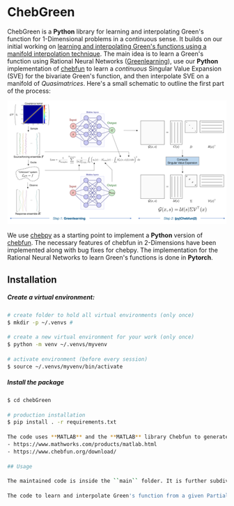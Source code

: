 # ChebGreen

ChebGreen is a **Python** library for learning and interpolating Green's function for 1-Dimensional problems in a continuous sense. It builds on our initial working on [learning and interpolating Green's functions using a manifold interpolation technique](https://www.sciencedirect.com/science/article/pii/S0045782523000944). The main idea is to learn a Green's function using Rational Neural Networks ([Greenlearning](https://greenlearning.readthedocs.io/en/latest/)), use our **Python** implementation of [chebfun](https://www.chebfun.org/) to learn a *continuous* Singular Value Expansion (SVE) for the bivariate Green's function, and then interpolate SVE on a manifold of *Quasimatrices*. Here's a small schematic to outline the first part of the process:

![Schematic for learning a Green's function](assets/schematic.png)

We use [chebpy](https://github.com/chebpy/chebpy) as a starting point to implement a **Python** version of [chebfun](https://www.chebfun.org/). The necessary features of chebfun in 2-Dimensions have been implemented along with bug fixes for chebpy. The implementation for the Rational Neural Networks to learn Green's functions is done in **Pytorch**.

## Installation

##### Create a virtual environment:
```bash
# create folder to hold all virtual environments (only once)
$ mkdir -p ~/.venvs # 

# create a new virtual environment for your work (only once)
$ python -m venv ~/.venvs/myvenv

# activate environment (before every session)
$ source ~/.venvs/myvenv/bin/activate
```

##### Install the package

```bash
$ cd chebGreen

# production installation
$ pip install . -r requirements.txt

The code uses **MATLAB** and the **MATLAB** library Chebfun to generate the datasets. Instructions for installation can be found here:
- https://www.mathworks.com/products/matlab.html
- https://www.chebfun.org/download/

## Usage

The maintained code is inside the ``main`` folder. It is further subdivided into ``chebGreen`` which contains the main code, ``datasets`` which contains the datasets generated by the **MATLAB** scripts, and ``scripts`` which contains the afforementioned scripts for data generation. One can also load a dataset generated from another simulation software or from experiments, the format for the datasets is specified in ``chebGreen/model.py``. The code saves the learned **PyTorch** models into a folder called ``savedModels`` (this is not tracked by git). There is a **Tensorflow2** version of the code for the Rational Neural Network but we will not be maintaining it going forward.

The code to learn and interpolate Green's function from a given Partial Differential Equation is inside ``Jupyter`` notebooks which run the main code, provides important visualizations for the learned Green's function, and computes an empirical error.